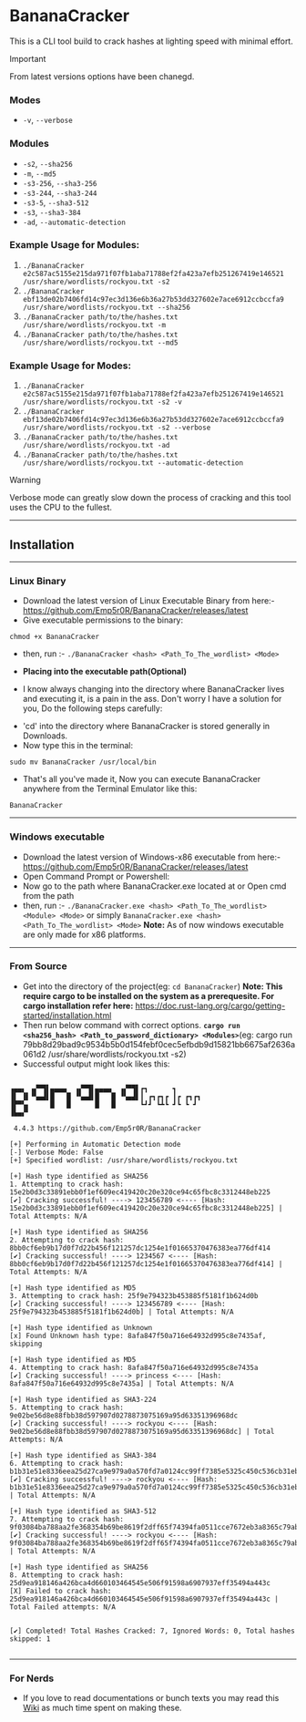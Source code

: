 # BananaCracker
This is a CLI tool build to crack hashes at lighting speed with minimal effort.

> [!IMPORTANT]
> From latest versions options have been chanegd.

### Modes  
- `-v`, `--verbose`

### Modules
- `-s2`, `--sha256`
- `-m`, `--md5`
- `-s3-256`, `--sha3-256`
- `-s3-244`, `--sha3-244`
- `-s3-5`, `--sha3-512`
- `-s3`, `--sha3-384`
- `-ad`, `--automatic-detection`
### Example Usage for Modules:
1. `./BananaCracker e2c587ac5155e215da971f07fb1aba71788ef2fa423a7efb251267419e146521 /usr/share/wordlists/rockyou.txt -s2`
2. `./BananaCracker ebf13de02b7406fd14c97ec3d136e6b36a27b53dd327602e7ace6912ccbccfa9 /usr/share/wordlists/rockyou.txt --sha256`
3. `./BananaCracker path/to/the/hashes.txt /usr/share/wordlists/rockyou.txt -m`
4. `./BananaCracker path/to/the/hashes.txt /usr/share/wordlists/rockyou.txt --md5`

### Example Usage for Modes:
1. `./BananaCracker e2c587ac5155e215da971f07fb1aba71788ef2fa423a7efb251267419e146521 /usr/share/wordlists/rockyou.txt -s2 -v`
2. `./BananaCracker ebf13de02b7406fd14c97ec3d136e6b36a27b53dd327602e7ace6912ccbccfa9 /usr/share/wordlists/rockyou.txt -s2 --verbose`
3. `./BananaCracker path/to/the/hashes.txt /usr/share/wordlists/rockyou.txt -ad`
4. `./BananaCracker path/to/the/hashes.txt /usr/share/wordlists/rockyou.txt --automatic-detection`

> [!WARNING]
> Verbose mode can greatly slow down the process of cracking and this tool uses the CPU to the fullest.

---
## Installation
---
### Linux Binary
- Download the latest version of Linux Executable Binary from here:- https://github.com/Emp5r0R/BananaCracker/releases/latest
- Give executable permissions to the binary:
```
chmod +x BananaCracker
```
- then, run :- `./BananaCracker <hash> <Path_To_The_wordlist> <Mode>`

- **Placing into the executable path(Optional)**

* I know always changing into the directory where BananaCracker lives and executing it, is a pain in the ass. Don't worry I have a solution for you, Do the following steps carefully:
- 'cd' into the directory where BananaCracker is stored generally in Downloads.
- Now type this in the terminal: 
```
sudo mv BananaCracker /usr/local/bin

```
* That's all you've made it, Now you can execute BananaCracker anywhere from the Terminal Emulator like this:
```
BananaCracker
```
___________________________________________________________________________________________________________________________________________________________________________
### Windows executable
- Download the latest version of Windows-x86 executable from here:- https://github.com/Emp5r0R/BananaCracker/releases/latest
- Open Command Prompt or Powershell:
- Now go to the path where BananaCracker.exe located at or Open cmd from the path
- then, run :- `./BananaCracker.exe <hash> <Path_To_The_wordlist> <Module> <Mode>` or simply `BananaCracker.exe <hash> <Path_To_The_wordlist> <Mode>`
**Note:** As of now windows executable are only made for x86 platforms.
___________________________________________________________________________________________________________________________________________________________________________
### From Source
- Get into the directory of the project(eg: `cd BananaCracker`)
**Note: This require cargo to be installed on the system as a prerequesite. For cargo installation refer here:** https://doc.rust-lang.org/cargo/getting-started/installation.html
- Then run below command with correct options.
**`cargo run <sha256_hash> <Path_to_password_dictionary> <Modules>`**(eg: cargo run 79bb8d29bad9c9534b5b0d154febf0cec5efbdb9d15821bb6675af2636a061d2 /usr/share/wordlists/rockyou.txt -s2)
- Successful output might look likes this:

```
 
▗▄▄▖ ▗▞▀▜▌▄▄▄▄  ▗▞▀▜▌▄▄▄▄  ▗▞▀▜▌┏┓      ┓              
▐▌ ▐▌▝▚▄▟▌█   █ ▝▚▄▟▌█   █ ▝▚▄▟▌┃ ┏┓┏┓┏ ┃┏ ┏┓┏┓           
▐▛▀▚▖     █   █      █   █      ┗┛┛ ┗┻┗ ┛┗ ┗ ┛          
▐▙▄▞▘  

 4.4.3 https://github.com/Emp5r0R/BananaCracker

[+] Performing in Automatic Detection mode
[-] Verbose Mode: False
[+] Specified wordlist: /usr/share/wordlists/rockyou.txt

[+] Hash type identified as SHA256
1. Attempting to crack hash: 15e2b0d3c33891ebb0f1ef609ec419420c20e320ce94c65fbc8c3312448eb225
[✔] Cracking successful! ----> 123456789 <---- [Hash: 15e2b0d3c33891ebb0f1ef609ec419420c20e320ce94c65fbc8c3312448eb225] | Total Attempts: N/A

[+] Hash type identified as SHA256
2. Attempting to crack hash: 8bb0cf6eb9b17d0f7d22b456f121257dc1254e1f01665370476383ea776df414
[✔] Cracking successful! ----> 1234567 <---- [Hash: 8bb0cf6eb9b17d0f7d22b456f121257dc1254e1f01665370476383ea776df414] | Total Attempts: N/A

[+] Hash type identified as MD5
3. Attempting to crack hash: 25f9e794323b453885f5181f1b624d0b
[✔] Cracking successful! ----> 123456789 <---- [Hash: 25f9e794323b453885f5181f1b624d0b] | Total Attempts: N/A

[+] Hash type identified as Unknown
[x] Found Unknown hash type: 8afa847f50a716e64932d995c8e7435af, skipping

[+] Hash type identified as MD5
4. Attempting to crack hash: 8afa847f50a716e64932d995c8e7435a
[✔] Cracking successful! ----> princess <---- [Hash: 8afa847f50a716e64932d995c8e7435a] | Total Attempts: N/A

[+] Hash type identified as SHA3-224
5. Attempting to crack hash: 9e02be56d8e88fbb38d597907d0278873075169a95d63351396968dc
[✔] Cracking successful! ----> rockyou <---- [Hash: 9e02be56d8e88fbb38d597907d0278873075169a95d63351396968dc] | Total Attempts: N/A

[+] Hash type identified as SHA3-384
6. Attempting to crack hash: b1b31e51e8336eea25d27ca9e979a0a570fd7a0124cc99ff7385e5325c450c536cb31ebdb422a1e27d570017f676f716
[✔] Cracking successful! ----> rockyou <---- [Hash: b1b31e51e8336eea25d27ca9e979a0a570fd7a0124cc99ff7385e5325c450c536cb31ebdb422a1e27d570017f676f716] | Total Attempts: N/A

[+] Hash type identified as SHA3-512
7. Attempting to crack hash: 9f03084ba788aa2fe368354b69be8619f2dff65f74394fa0511cce7672eb3a8365c79abc5adc4c8959837d3c987adb7acd7bfb4dcef04ff8155bc0b7c777858d
[✔] Cracking successful! ----> rockyou <---- [Hash: 9f03084ba788aa2fe368354b69be8619f2dff65f74394fa0511cce7672eb3a8365c79abc5adc4c8959837d3c987adb7acd7bfb4dcef04ff8155bc0b7c777858d] | Total Attempts: N/A

[+] Hash type identified as SHA256
8. Attempting to crack hash: 25d9ea918146a426bca4d660103464545e506f91598a6907937eff35494a443c
[X] Failed to crack hash: 25d9ea918146a426bca4d660103464545e506f91598a6907937eff35494a443c | Total Failed attempts: N/A


[✔] Completed! Total Hashes Cracked: 7, Ignored Words: 0, Total hashes skipped: 1


```
___________________________________________________________________________________________________________________________________________________________________________

### For Nerds
- If you love to read documentations or bunch texts you may read this [Wiki](https://github.com/Emp5r0R/BananaCracker/wiki) as much time spent on making these.
